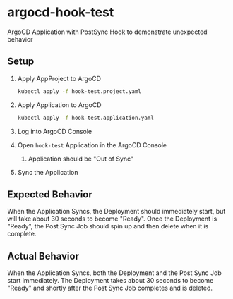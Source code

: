 # argocd-hook-test
ArgoCD Application with PostSync Hook to demonstrate unexpected behavior

## Setup

1. Apply AppProject to ArgoCD
    ```bash
    kubectl apply -f hook-test.project.yaml
    ```

2. Apply Application to ArgoCD
    ```bash
    kubectl apply -f hook-test.application.yaml
    ```

3. Log into ArgoCD Console
4. Open `hook-test` Application in the ArgoCD Console
   1. Application should be "Out of Sync"
5. Sync the Application

## Expected Behavior

When the Application Syncs, the Deployment should immediately start, but will take about 30 seconds to become "Ready". Once the Deployment is "Ready", the Post Sync Job should spin up and then delete when it is complete.

## Actual Behavior

When the Application Syncs, both the Deployment and the Post Sync Job start immediately. The Deployment takes about 30 seconds to become "Ready" and shortly after the Post Sync Job completes and is deleted.
